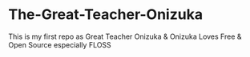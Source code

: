 # The-Great-Teacher-Onizuka
This is my first repo as Great Teacher Onizuka &amp; Onizuka Loves Free &amp; Open Source especially FLOSS 
